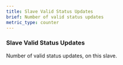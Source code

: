 ```yaml
---
title: Slave Valid Status Updates
brief: Number of valid status updates
metric_type: counter
---
```

### Slave Valid Status Updates

Number of valid status updates, on this slave.